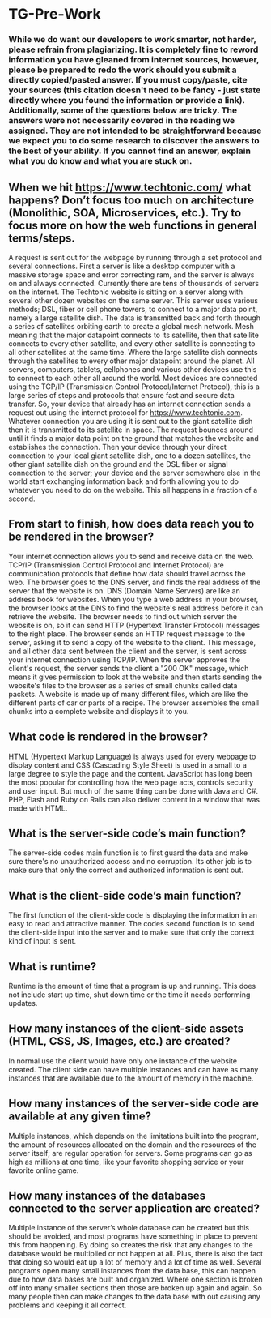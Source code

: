 ﻿# TG-Pre-Work

### While we do want our developers to work smarter, not harder, please refrain from plagiarizing.  It is completely fine to reword information you have gleaned from internet sources, however, please be prepared to redo the work should you submit a directly copied/pasted answer.  If you must copy/paste, cite your sources (this citation doesn't need to be fancy - just state directly where you found the information or provide a link).  Additionally, some of the questions below are tricky.  The answers were not necessarily covered in the reading we assigned.  They are not intended to be straightforward because we expect you to do some research to discover the answers to the best of your ability.  If you cannot find an answer, explain what you do know and what you are stuck on.  

## When we hit https://www.techtonic.com/ what happens? Don’t focus too much on architecture (Monolithic, SOA, Microservices, etc.). Try to focus more on how the web functions in general terms/steps.

A request is sent out for the webpage by running through a set protocol and several connections. First a server is like a desktop computer with a massive storage space and error correcting ram, and the server is always on and always connected. Currently there are tens of thousands of servers on the internet. The Techtonic website is sitting on a server along with several other dozen websites on the same server. This server uses various methods; DSL, fiber or cell phone towers, to connect to a major data point, namely a large satellite dish. The data is transmitted back and forth through a series of satellites orbiting earth to create a global mesh network. Mesh meaning that the major datapoint connects to its satellite, then that satellite connects to every other satellite, and every other satellite is connecting to all other satellites at the same time. Where the large satellite dish connects through the satellites to every other major datapoint around the planet. All servers, computers, tablets, cellphones and various other devices use this to connect to each other all around the world. Most devices are connected using the TCP/IP (Transmission Control Protocol/Internet Protocol), this is a large series of steps and protocols that ensure fast and secure data transfer. 
So, your device that already has an internet connection sends a request out using the internet protocol for https://www.techtonic.com. Whatever connection you are using it is sent out to the giant satellite dish then it is transmitted to its satellite in space. The request bounces around until it finds a major data point on the ground that matches the website and establishes the connection. Then your device through your direct connection to your local giant satellite dish, one to a dozen satellites, the other giant satellite dish on the ground and the DSL fiber or signal connection to the server; your device and the server somewhere else in the world start exchanging information back and forth allowing you to do whatever you need to do on the website. This all happens in a fraction of a second.



## From start to finish, how does data reach you to be rendered in the browser?

Your internet connection allows you to send and receive data on the web. TCP/IP (Transmission Control Protocol and Internet Protocol) are communication protocols that define how data should travel across the web. The browser goes to the DNS server, and finds the real address of the server that the website is on. DNS (Domain Name Servers) are like an address book for websites. When you type a web address in your browser, the browser looks at the DNS to find the website's real address before it can retrieve the website. The browser needs to find out which server the website is on, so it can send HTTP (Hypertext Transfer Protocol) messages to the right place. The browser sends an HTTP request message to the server, asking it to send a copy of the website to the client. This message, and all other data sent between the client and the server, is sent across your internet connection using TCP/IP. When the server approves the client's request, the server sends the client a "200 OK" message, which means it gives permission to look at the website and then starts sending the website's files to the browser as a series of small chunks called data packets. A website is made up of many different files, which are like the different parts of car or parts of a recipe. The browser assembles the small chunks into a complete website and displays it to you.

## What code is rendered in the browser?

HTML (Hypertext Markup Language) is always used for every webpage to display content and CSS (Cascading Style Sheet) is used in a small to a large degree to style the page and the content. JavaScript has long been the most popular for controlling how the web page acts, controls security and user input. But much of the same thing can be done with Java and C#. PHP, Flash and Ruby on Rails can also deliver content in a window that was made with HTML.

## What is the server-side code’s main function?

The server-side codes main function is to first guard the data and make sure there's no unauthorized access and no corruption. Its other job is to make sure that only the correct and authorized information is sent out. 

## What is the client-side code’s main function?

The first function of the client-side code is displaying the information in an easy to read and attractive manner. The codes second function is to send the client-side input into the server and to make sure that only the correct kind of input is sent.

## What is runtime?

Runtime is the amount of time that a program is up and running. This does not include start up time, shut down time or the time it needs performing updates.

## How many instances of the client-side assets (HTML, CSS, JS, Images, etc.) are created?

In normal use the client would have only one instance of the website created. The client side can have multiple instances and can have as many instances that are available due to the amount of memory in the machine.

## How many instances of the server-side code are available at any given time?

Multiple instances, which depends on the limitations built into the program, the amount of resources allocated on the domain and the resources of the server itself; are regular operation for servers. Some programs can go as high as millions at one time, like your favorite shopping service or your favorite online game.

## How many instances of the databases connected to the server application are created?

Multiple instance of the server’s whole database can be created but this should be avoided, and most programs have something in place to prevent this from happening. By doing so creates the risk that any changes to the database would be multiplied or not happen at all. Plus, there is also the fact that doing so would eat up a lot of memory and a lot of time as well. Several programs open many small instances from the data base, this can happen due to how data bases are built and organized. Where one section is broken off into many smaller sections then those are broken up again and again. So many people then can make changes to the data base with out causing any problems and keeping it all correct.
